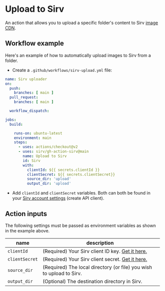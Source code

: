 # Upload to Sirv
An action that allows you to upload a specific folder's content to Sirv <a href="https://sirv.com/">image CDN</a>.

## Workflow example
Here's an example of how to automatically upload images to Sirv from a folder.
- Create a `.github/workflows/sirv-upload.yml` file:
```yaml
name: Sirv uploader
on:
  push:
    branches: [ main ]
  pull_request:
    branches: [ main ]

  workflow_dispatch:

jobs:
  build:

    runs-on: ubuntu-latest
    environment: main
    steps:
      - uses: actions/checkout@v2
      - uses: sirv/gh-action-sirv@main
        name: Upload to Sirv
        id: Sirv
        with:
          clientId: ${{ secrets.clientId }}
          clientSecret: ${{ secrets.clientSecret}}
          source_dir: 'upload'
          output_dir: 'upload'
```
- Add `clientId` and `clientSecret` variables. Both can both be found in your [Sirv account settings](https://my.sirv.com/#/account/settings/api) (create API client).
## Action inputs

The following settings must be passed as environment variables as shown in the example above.

| name                    | description                                                  |
| ----------------------- | ------------------------------------------------------------ |
| `clientId`            | (Required) Your Sirv client ID key. [Get it here.](https://my.sirv.com/#/account/settings/api) |
| `clientSecret` | (Required) Your Sirv client secret. [Get it here.](https://my.sirv.com/#/account/settings/api) |
| `source_dir`            | (Required) The local directory (or file) you wish to upload to Sirv. |
| `output_dir`       | (Optional) The destination directory in Sirv. |


